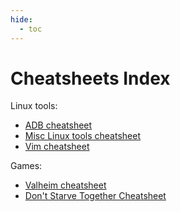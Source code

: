 ```yaml
---
hide:
  - toc
---
```


# Cheatsheets Index

Linux tools:

- [ADB cheatsheet](https://gist.github.com/igrek51/c514875d65417ac1287962cfaeadd2fe)
- [Misc Linux tools cheatsheet](https://gist.github.com/igrek51/d1c219e028d2a6d200092aee30afc167)
- [Vim cheatsheet](https://gist.github.com/igrek51/88844966c689f0a25d5bbf9a70cc636e)

Games:

- [Valheim cheatsheet](https://gist.github.com/igrek51/d8338adf72869912d85ec7bfdf33153a)
- [Don't Starve Together Cheatsheet](https://gist.github.com/igrek51/48ba0ed4ca28cc8819634eff02827438)
